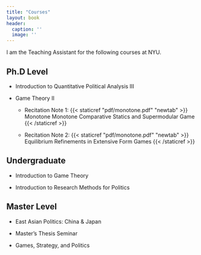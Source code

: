 ```yaml
---
title: "Courses"
layout: book
header:
  caption: ''
  image: ''
---
```


I am the Teaching Assistant for the following courses at NYU.

## Ph.D Level

- Introduction to Quantitative Political Analysis III
  
- Game Theory II 

  - Recitation Note 1:  {{< staticref "pdf/monotone.pdf" "newtab" >}} Monotone Monotone Comparative Statics and Supermodular Game {{< /staticref >}}

  - Recitation Note 2: {{< staticref "pdf/monotone.pdf" "newtab" >}} Equilibrium Refinements in Extensive Form Games {{< /staticref >}}

 

## Undergraduate

- Introduction to Game Theory

- Introduction to Research Methods for Politics

## Master Level

- East Asian Politics: China & Japan

- Master’s Thesis Seminar

- Games, Strategy, and Politics